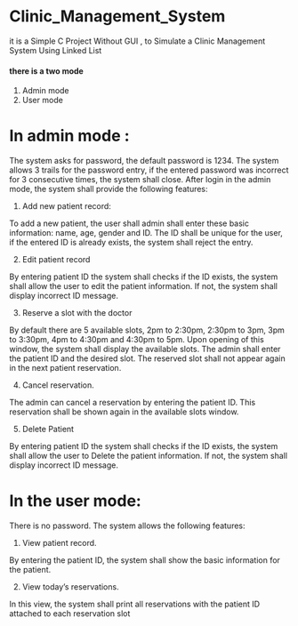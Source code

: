 # Clinic_Management_System
it is a Simple C Project Without GUI , to Simulate a Clinic Management System Using Linked List

#### there is a two mode 
1. Admin mode
2. User mode

#  In admin mode : 

The system asks for password, the default password is 1234. The system allows 3 trails for the password 
entry, if the entered password was incorrect for 3 consecutive times, the system shall close. After login 
in the admin mode, the system shall provide the following features:

1. Add new patient record:

To add a new patient, the user shall admin shall enter these basic information: name, age, gender and 
ID. The ID shall be unique for the user, if the entered ID is already exists, the system shall reject the 
entry.

2. Edit patient record

By entering patient ID the system shall checks if the ID exists, the system shall allow the user to edit the 
patient information. If not, the system shall display incorrect ID message.

3. Reserve a slot with the doctor

By default there are 5 available slots, 2pm to 2:30pm, 2:30pm to 3pm, 3pm to 3:30pm, 4pm to 4:30pm
and 4:30pm to 5pm. Upon opening of this window, the system shall display the available slots. The 
admin shall enter the patient ID and the desired slot. The reserved slot shall not appear again in the next 
patient reservation.

4. Cancel reservation.

The admin can cancel a reservation by entering the patient ID. This reservation shall be shown again in 
the available slots window.

5. Delete Patient 

By entering patient ID the system shall checks if the ID exists, the system shall allow the user to Delete the 
patient information. If not, the system shall display incorrect ID message.

# In the user mode:

There is no password. The system allows the following features:

1. View patient record.

By entering the patient ID, the system shall show the basic information for the patient.

2. View today’s reservations.

In this view, the system shall print all reservations with the patient ID attached to each reservation slot
